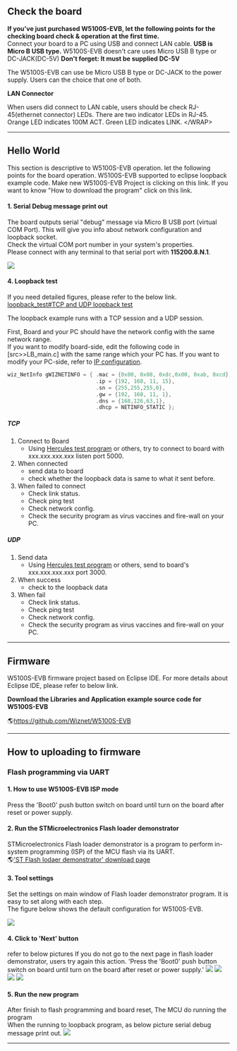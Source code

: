

## Check the board

**If you've just purchased W5100S-EVB, let the following points for the
checking board check & operation at the first time.**  
Connect your board to a PC using USB and connect LAN cable. **USB is
Micro B USB type.** W5100S-EVB doesn't care uses Micro USB B type or
DC-JACK(DC-5V) 
**Don't forget: It must be supplied DC-5V**  

The W5100S-EVB can use be Micro USB B type or DC-JACK to the power
supply. Users can the choice that one of both.

 **LAN Connector**  
 
When users did connect to LAN cable, users should be check
RJ-45(ethernet connector) LEDs. There are two indicator LEDs in RJ-45.
Orange LED indicates 100M ACT. Green LED indicates LINK. \</WRAP\>

-----

## Hello World

This section is descriptive to W5100S-EVB operation. let the following
points for the board operation. W5100S-EVB supported to eclipse loopback
example code. Make new W5100S-EVB Project is clicking on this link. If
you want to know "How to download the program" click on this link.

#### 1\. Serial Debug message print out

The board outputs serial "debug" message via Micro B USB port (virtual
COM Port). This will give you info about network configuration and
loopback socket.  
Check the virtual COM port number in your system's properties.  
Please connect with any terminal to that serial port with
**115200.8.N.1**.

![](/products/w5100s/w5100s_evb/serial_debug_v2.png)

#### 4\. Loopback test

If you need detailed figures, please refer to the below link. 
 [loopback\_test\#TCP and UDP loopback test]()

The loopback example runs with a TCP session and a UDP session.

First, Board and your PC should have the network config with the same
network range.  
If you want to modify board-side, edit the following code in
\[src\>\>LB\_main.c\] with the same range which your PC has. If you want
to modify your PC-side, refer to [IP configuration]().

``` cpp
wiz_NetInfo gWIZNETINFO = { .mac = {0x00, 0x08, 0xdc,0x00, 0xab, 0xcd}, //<-mac should be unique.
                            .ip = {192, 168, 11, 15},
                            .sn = {255,255,255,0},
                            .gw = {192, 168, 11, 1},
                            .dns = {168,126,63,1},
                            .dhcp = NETINFO_STATIC };
```

##### TCP

1.  Connect to Board 
      - Using [Hercules test program]() or others, try to connect to board with xxx.xxx.xxx.xxx listen port
        5000.
2.  When connected
      - send data to board 
      - check whether the loopback data is same to what it sent before.
3.  When failed to connect
      - Check link status.
      - Check ping test
      - Check network config.
      - Check the security program as virus vaccines and fire-wall on
        your PC.
        
##### UDP

1.  Send data
      - Using [Hercules test program](/osh/cookie/loopback_test) or
        others, send to board's xxx.xxx.xxx.xxx port 3000.
2.  When success
      - check to the loopback data
3.  When fail 
      - Check link status.
      - Check ping test
      - Check network config.
      - Check the security program as virus vaccines and fire-wall on
        your PC. 

-----

## Firmware

W5100S-EVB firmware project based on Eclipse IDE. For more details about
Eclipse IDE, please refer to below link.

**Download the Libraries and Application example source code for W5100S-EVB**

🌎https://github.com/Wiznet/W5100S-EVB

-----

## How to uploading to firmware

### Flash programming via UART

#### 1\. How to use W5100S-EVB ISP mode

Press the 'Boot0' push button switch on board until turn on the board
after reset or power supply.

#### 2\. Run the STMicroelectronics Flash loader demonstrator

STMicroelectronics Flash loader demonstrator is a program to perform
in-system programming (ISP) of the MCU flash via its UART.  
🌎['ST Flash lodaer demonstrator' download page](http://www.st.com/en/development-tools/flasher-stm32.html)

#### 3\. Tool settings

Set the settings on main window of Flash loader demonstrator program. It
is easy to set along with each step.  
The figure below shows the default configuration for W5100S-EVB.

![](/products/w5100s/w5100s_evb/flash_down.png)
#### 4\. Click to 'Next' button

refer to below pictures If you do not go to the next page in flash
loader demonstrator, users try again this action. 'Press the 'Boot0'
push button switch on board until turn on the board after reset or power
supply.' ![](/products/w5100s/w5100s_evb/flash_down2.png)
![](/products/w5100s/w5100s_evb/flash_down3.png)
![](/products/w5100s/w5100s_evb/flash_down4.png)
![](/products/w5100s/w5100s_evb/flash_down5.png)

#### 5\. Run the new program

After finish to flash programming and board reset, The MCU do running
the program  
When the running to loopback program, as below picture serial debug
message print out. ![](/products/w5100s/w5100s_evb/serial_debug_v2.png)

-----
